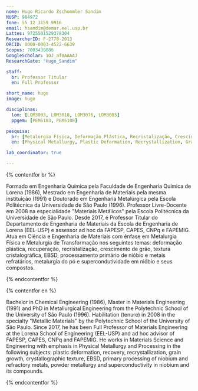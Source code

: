 ```yaml
---
nome: Hugo Ricardo Zschommler Sandim
NUSP: 984972
fone: 55 12 3159 9916
email: hsandim@demar.eel.usp.br
Lattes: 9725501529378304
ResearcherID: F-2778-2013
ORCID: 0000-0003-4522-6639
Scopus: 7003438086
GoogleScholar: 1OJ_af0AAAAJ
ResearchGate: "Hugo_Sandim"

staff:
  br: Professor Titular
  en: Full Professor

short_name: hugo
image: hugo

disciplinas:
  lom: [LOM3003, LOM3018, LOM3076, LOM3085]
  ppgem: [PEM5103, PEM5108]

pesquisa:
  br: [Metalurgia Física, Deformação Plástica, Recristalização, Crescimento de Grão, EBSD, Textura cristalográfica, Metalurgia do Pó, Pirometalurgia]
  en: [Physical Metallurgy, Plastic Deformation, Recrystallization, Grain Growth, EBSD, Crystallographic texture, Powder Metallurgy, Pyrometallurgy]

lab_coordinator: true

---
```


{% contentfor br %}

Formado em Engenharia Química pela Faculdade de Engenharia Química de Lorena (1986), Mestrado em Engenharia de Materiais pela mesma instituição (1991) e Doutorado em Engenharia Metalúrgica pela Escola Politécnica da Universidade de São Paulo (1996). Professor Livre-Docente em 2008 na especialidade "Materiais Metálicos" pela Escola Politécnica da Universidade de São Paulo. Desde 2017, é Professor Titular do Departamento de Engenharia de Materiais da Escola de Engenharia de Lorena (EEL-USP) e assessor ad hoc da FAPESP, CAPES, CNPq e FAPEMIG. Atua em Ciência e Engenharia de Materiais com ênfase em Metalurgia Física e Metalurgia de Transformação nos seguintes temas: deformação plástica, recuperação, recristalização, crescimento de grão, textura cristalográfica, EBSD, processamento primário de nióbio e metais refratários, metalurgia do pó e supercondutividade em nióbio e seus compostos.

{% endcontentfor %}

{% contentfor en %}

Bachelor in Chemical Engineering (1986), Master in Materials Engineering (1991) and PhD in Metallurgical Engineering from the Polytechnic School of the University of São Paulo (1996). Habilitation (tenure) in 2008 in the specialty "Metallic Materials" by the Polytechnic School of the University of São Paulo. Since 2017, he has been Full Professor of Materials Engineering at the Lorena School of Engineering (EEL-USP) and ad hoc advisor of FAPESP, CAPES, CNPq and FAPEMIG. He works in Materials Science and Engineering with emphasis in Physical Metallurgy and Processing in the following subjects: plastic deformation, recovery, recrystallization, grain growth, crystallographic texture, EBSD, primary processing of niobium and refractory metals, powder metallurgy and superconductivity in niobium and its compounds.

{% endcontentfor %}
